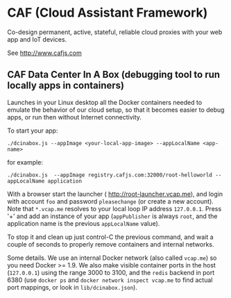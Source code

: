 # CAF (Cloud Assistant Framework)

Co-design permanent, active, stateful, reliable cloud proxies with your web app and IoT devices.

See http://www.cafjs.com 

## CAF Data Center In A Box (debugging tool to run locally apps in containers)

Launches in your Linux desktop all the Docker containers needed to emulate the behavior of our cloud setup, so that it becomes easier to debug apps, or run then without Internet connectivity.


To start your app:

    ./dcinabox.js --appImage <your-local-app-image> --appLocalName <app-name>

for example:

    ./dcinabox.js  --appImage registry.cafjs.com:32000/root-helloworld --appLocalName application

With a browser start the launcher ( http://root-launcher.vcap.me), and login with account `foo` and password `pleasechange` (or create a new account). Note that `*.vcap.me` resolves to your local loop IP address `127.0.0.1`. Press '+' and add an instance of your app (`appPublisher` is always `root`, and the application name is the previous  `appLocalName` value). 

To stop it and clean up just control-C the previous command, and wait a couple of seconds to properly remove containers and internal networks.

Some details. We use an internal Docker network (also called `vcap.me`) so you need Docker >= 1.9. We also make visible  container ports in the host (`127.0.0.1`) using the range 3000 to 3100, and the `redis` backend in port 6380 (use `docker ps` and `docker network inspect vcap.me` to find actual port mappings, or look in `lib/dcinabox.json`). 



